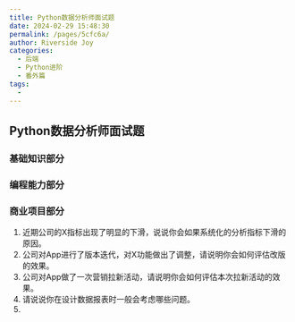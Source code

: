 ```yaml
---
title: Python数据分析师面试题
date: 2024-02-29 15:48:30
permalink: /pages/5cfc6a/
author: Riverside Joy
categories:
  - 后端
  - Python进阶
  - 番外篇
tags:
  - 
---
```

## Python数据分析师面试题

### 基础知识部分



### 编程能力部分



### 商业项目部分

1. 近期公司的X指标出现了明显的下滑，说说你会如果系统化的分析指标下滑的原因。
2. 公司对App进行了版本迭代，对X功能做出了调整，请说明你会如何评估改版的效果。
3. 公司对App做了一次营销拉新活动，请说明你会如何评估本次拉新活动的效果。
4. 请说说你在设计数据报表时一般会考虑哪些问题。
5. 